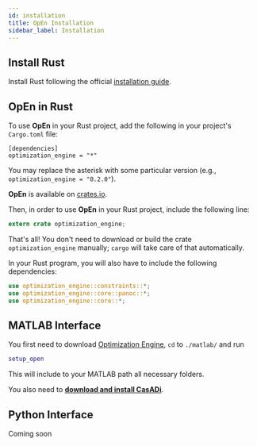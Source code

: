 ```yaml
---
id: installation
title: OpEn Installation
sidebar_label: Installation
---
```


## Install Rust

Install Rust following the official [installation guide](https://www.rust-lang.org/tools/install).

## OpEn in Rust 
To use **OpEn** in your Rust project, add the following in your project's `Cargo.toml` file:

```
[dependencies]
optimization_engine = "*"
```

You may replace the asterisk with some particular version (e.g., `optimization_engine = "0.2.0"`).

**OpEn** is available on [crates.io](https://crates.io/crates/optimization_engine).

Then, in order to use **OpEn** in your Rust project, include the following line:

```rust
extern crate optimization_engine;
```

That's all! You don't need to download or build the crate `optimization_engine` manually; `cargo` will take care of that automatically.

In your Rust program, you will also have to include the following dependencies:


```rust
use optimization_engine::constraints::*;
use optimization_engine::core::panoc::*;
use optimization_engine::core::*;
```


## MATLAB Interface
You first need to download [Optimization Engine](https://github.com/alphaville/optimization-engine/archive/master.zip), `cd` to `./matlab/` and run 

```matlab
setup_open
```

This will include to your MATLAB path all necessary folders.

You also need to [**download and install CasADi**](https://web.casadi.org/).


## Python Interface
Coming soon